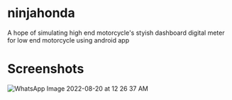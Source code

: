 # ninjahonda

A hope of simulating high end motorcycle's styish dashboard digital meter for low end motorcycle using android app

# Screenshots
![WhatsApp Image 2022-08-20 at 12 26 37 AM](https://user-images.githubusercontent.com/70688154/185683806-5acd547c-b264-4c70-8eb8-4799c09520ec.jpeg)
